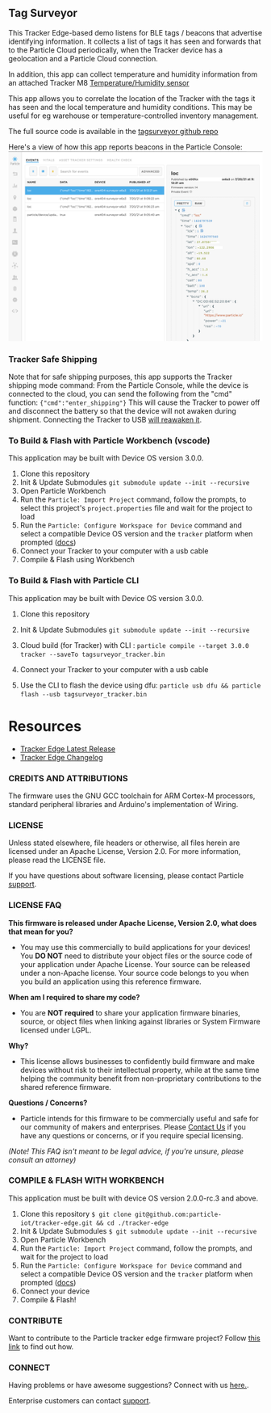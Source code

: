 

## Tag Surveyor

This Tracker Edge-based demo listens for BLE tags / beacons that advertise
identifying information.  It collects a list of tags it has seen
and forwards that to the Particle Cloud periodically, when the Tracker device has
a geolocation and a Particle Cloud connection. 

In addition, this app can collect temperature and humidity information
from an attached Tracker M8 
[Temperature/Humidity sensor](https://docs.particle.io/datasheets/asset-tracking/m8-temperature-humidity/) 

This app allows you to correlate the location of the Tracker with 
the tags it has seen and the local temperature and humidity conditions. 
This may be useful for eg warehouse or temperature-controlled inventory management.

The full source code is available in the 
[tagsurveyor github repo](https://github.com/tstellanova/tagsurveyor)

Here's a view of how this app reports beacons in the Particle Console:
![Tag Surveyor console screenshot](./img/tagsurveyor-console.png)


### Tracker Safe Shipping
Note that for safe shipping purposes, this app supports the Tracker shipping
mode command: From the Particle Console, while the device is connected to
the cloud, you can send the following from the "cmd" function: `{"cmd":"enter_shipping"}`
This will cause the Tracker to power off and disconnect the battery
so that the device will not awaken during shipment. 
Connecting the Tracker to USB 
[will reawaken it](https://docs.particle.io/tutorials/asset-tracking/setup/#powering-off).
 


### To Build & Flash with Particle Workbench (vscode)

This application may be built with Device OS version 3.0.0.

1. Clone this repository 
2. Init & Update Submodules `git submodule update --init --recursive`
3. Open Particle Workbench
4. Run the `Particle: Import Project` command, follow the prompts, to select this project's `project.properties` file and wait for the project to load
5. Run the `Particle: Configure Workspace for Device` command and select a compatible Device OS version and the `tracker` platform when prompted ([docs](https://docs.particle.io/tutorials/developer-tools/workbench/#cloud-build-and-flash))
6. Connect your Tracker to your computer with a usb cable
7. Compile & Flash using Workbench


### To Build & Flash with Particle CLI

This application may be built with Device OS version 3.0.0.

1. Clone this repository 
2. Init & Update Submodules `git submodule update --init --recursive`
3. Cloud build (for Tracker) with CLI :
`particle compile --target 3.0.0 tracker --saveTo tagsurveyor_tracker.bin`

4. Connect your Tracker to your computer with a usb cable
5. Use the CLI to flash the device using dfu:
`particle usb dfu && particle flash --usb tagsurveyor_tracker.bin`



# Resources

- [Tracker Edge Latest Release](https://github.com/particle-iot/tracker-edge/releases)
- [Tracker Edge Changelog](CHANGELOG.md)

### CREDITS AND ATTRIBUTIONS

The firmware uses the GNU GCC toolchain for ARM Cortex-M processors, standard peripheral libraries and Arduino's implementation of Wiring.

### LICENSE

Unless stated elsewhere, file headers or otherwise, all files herein are licensed under an Apache License, Version 2.0. For more information, please read the LICENSE file.

If you have questions about software licensing, please contact Particle [support](https://support.particle.io/).


### LICENSE FAQ

**This firmware is released under Apache License, Version 2.0, what does that mean for you?**

 * You may use this commercially to build applications for your devices!  You **DO NOT** need to distribute your object files or the source code of your application under Apache License.  Your source can be released under a non-Apache license.  Your source code belongs to you when you build an application using this reference firmware.

**When am I required to share my code?**

 * You are **NOT required** to share your application firmware binaries, source, or object files when linking against libraries or System Firmware licensed under LGPL.

**Why?**

 * This license allows businesses to confidently build firmware and make devices without risk to their intellectual property, while at the same time helping the community benefit from non-proprietary contributions to the shared reference firmware.

**Questions / Concerns?**

 * Particle intends for this firmware to be commercially useful and safe for our community of makers and enterprises.  Please [Contact Us](https://support.particle.io/) if you have any questions or concerns, or if you require special licensing.

_(Note!  This FAQ isn't meant to be legal advice, if you're unsure, please consult an attorney)_


### COMPILE & FLASH WITH WORKBENCH

This application must be built with device OS version 2.0.0-rc.3 and above.

1. Clone this repository `$ git clone git@github.com:particle-iot/tracker-edge.git && cd ./tracker-edge`
2. Init & Update Submodules `$ git submodule update --init --recursive`
3. Open Particle Workbench
4. Run the `Particle: Import Project` command, follow the prompts, and wait for the project to load
5. Run the `Particle: Configure Workspace for Device` command and select a compatible Device OS version and the `tracker` platform when prompted ([docs](https://docs.particle.io/tutorials/developer-tools/workbench/#cloud-build-and-flash))
6. Connect your device
7. Compile & Flash!

### CONTRIBUTE

Want to contribute to the Particle tracker edge firmware project? Follow [this link](CONTRIBUTING.md) to find out how.

### CONNECT

Having problems or have awesome suggestions? Connect with us [here.](https://community.particle.io/c/tracking-system).

Enterprise customers can contact [support](https://support.particle.io/).
